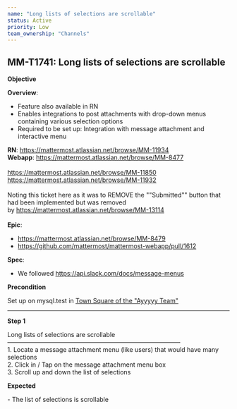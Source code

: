 ```yaml
---
name: "Long lists of selections are scrollable"
status: Active
priority: Low
team_ownership: "Channels"
---
```


## MM-T1741: Long lists of selections are scrollable

**Objective**

**Overview**:

- Feature also available in RN
- Enables integrations to post attachments with drop-down menus containing various selection options
- Required to be set up: Integration with message attachment and interactive menu

**RN**: <https://mattermost.atlassian.net/browse/MM-11934>\
**Webapp**: <https://mattermost.atlassian.net/browse/MM-8477>\
\
<https://mattermost.atlassian.net/browse/MM-11850>\
<https://mattermost.atlassian.net/browse/MM-11932>\
\
Noting this ticket here as it was to REMOVE the ""Submitted"" button that had been implemented but was removed by <https://mattermost.atlassian.net/browse/MM-13114>\
\
**Epic**:

- <https://mattermost.atlassian.net/browse/MM-8479>
- <https://github.com/mattermost/mattermost-webapp/pull/1612>

**Spec**:

- We followed <https://api.slack.com/docs/message-menus>

**Precondition**

Set up on mysql.test in [Town Square of the "Ayyyyy Team"](https://mysql.test.mattermost.com/a-team/channels/town-square)

---

**Step 1**

Long lists of selections are scrollable\
————————————————————————————\
1\. Locate a message attachment menu (like users) that would have many selections\
2\. Click in / Tap on the message attachment menu box\
3\. Scroll up and down the list of selections

**Expected**

\- The list of selections is scrollable
